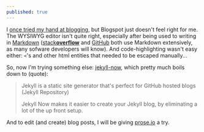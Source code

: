 ```yaml
---
published: true
---
```


I [once tried my hand at blogging](http://bkiers.blogspot.com), but Blogspot just doesn't feel right for me. The WYSIWYG editor isn't quite right, especially after being used to writing in [Markdown](http://daringfireball.net/projects/markdown/) ([stack**overflow**](http://stackoverflow.com) and [GitHub](http://github.com) both use Markdown extensively, as many sofware developers will know). And code-highlighting wasn't easy either: `<`'s and other html entities that needed to be escaped manually...
 
So, now I'm trying something else: [jekyll-now](https://github.com/barryclark/jekyll-now), which pretty much boils down to (quote):
 
> Jekyll is a static site generator that's perfect for GitHub hosted blogs (Jekyll Repository)
>
> Jekyll Now makes it easier to create your Jekyll blog, by eliminating a lot of the up front setup.
 
And to edit (and create) blog posts, I will be giving [prose.io](http://prose.io) a try.